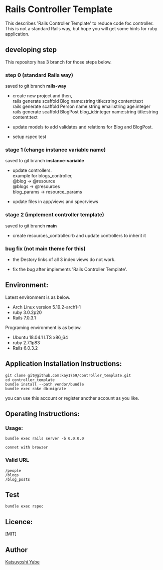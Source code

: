# Rails Controller Template

This describes 'Rails Controller Template' to reduce code foc controller.<br />
This is not a standard Rails way, but hope you will get some hints for ruby application.

## developing step

This repository has 3 branch for those steps below.<br />

### step 0 (standard Rails way)
saved to git branch **rails-way**<br />
* create new project and then,<br />
  rails generate scaffold Blog name:string title:string content:text<br />
  rails generate scaffold Person name:string email:string age:integer<br />
  rails generate scaffold BlogPost blog_id:integer name:string title:string content:text<br />

* update models to add validates and relations for Blog and BlogPost.<br />

* setup rspec test<br />

### stage 1 (change instance variable name)
saved to git branch **instance-variable**<br />
* update controllers.<br />example for blogs_controller,<br />
    @blog -> @resource<br />
	@blogs -> @resources<br />
	blog_params ->  resource_params<br />

* update files in app/views and spec/views

### stage 2 (implement controller template)
saved to git branch **main**<br />
* create resources_controller.rb and update controllers to inherit it<br />

### bug fix (not main theme for this)

* the Destory links of all 3 index views do not work.

* fix the bug after implements 'Rails Controller Template'.

## Environment:
Latest environment is as below.

* Arch Linux version 5.19.2-arch1-1
* ruby 3.0.2p20
* Rails 7.0.3.1


Programing environment is as below.

* Ubuntu 18.04.1 LTS x86_64
* ruby 2.7.1p83
* Rails 6.0.3.2



## Application Installation Instructions:
    git clone git@github.com:kay1759/controller_template.git
    cd controller_template
	bundle install --path vendor/bundle
    bundle exec rake db:migrate

you can use this account or register another account as you like.

## Operating Instructions:

### Usage:

    bundle exec rails server -b 0.0.0.0

    connet with browzer


### Valid URL
    /people
    /blogs
    /blog_posts


## Test

    bundle exec rspec

## Licence:

[MIT]

## Author

[Katsuyoshi Yabe](https://github.com/kay1759)
